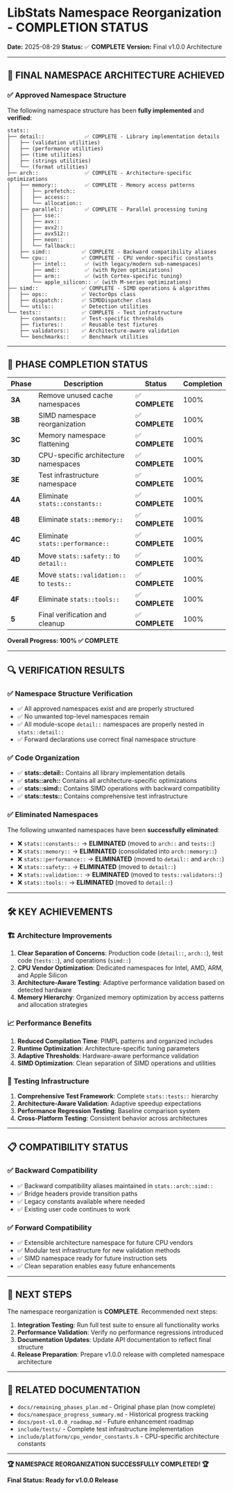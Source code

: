 # LibStats Namespace Reorganization - COMPLETION STATUS

**Date:** 2025-08-29
**Status:** ✅ **COMPLETE**
**Version:** Final v1.0.0 Architecture

---

## 🎉 FINAL NAMESPACE ARCHITECTURE ACHIEVED

### ✅ **Approved Namespace Structure**

The following namespace structure has been **fully implemented** and **verified**:

```
stats::
├── detail::             ✅ COMPLETE - Library implementation details
│   ├── (validation utilities)
│   ├── (performance utilities)
│   ├── (time utilities)
│   ├── (strings utilities)
│   └── (format utilities)
├── arch::               ✅ COMPLETE - Architecture-specific optimizations
│   ├── memory::         ✅ COMPLETE - Memory access patterns
│   │   ├── prefetch::
│   │   ├── access::
│   │   └── allocation::
│   ├── parallel::       ✅ COMPLETE - Parallel processing tuning
│   │   ├── sse::
│   │   ├── avx::
│   │   ├── avx2::
│   │   ├── avx512::
│   │   ├── neon::
│   │   └── fallback::
│   ├── simd::          ✅ COMPLETE - Backward compatibility aliases
│   └── cpu::           ✅ COMPLETE - CPU vendor-specific constants
│       ├── intel::      ✅ (with legacy/modern sub-namespaces)
│       ├── amd::        ✅ (with Ryzen optimizations)
│       ├── arm::        ✅ (with Cortex-specific tuning)
│       └── apple_silicon:: ✅ (with M-series optimizations)
├── simd::              ✅ COMPLETE - SIMD operations & algorithms
│   ├── ops::           ✅ VectorOps class
│   ├── dispatch::      ✅ SIMDDispatcher class
│   └── utils::         ✅ Detection utilities
└── tests::             ✅ COMPLETE - Test infrastructure
    ├── constants::     ✅ Test-specific thresholds
    ├── fixtures::      ✅ Reusable test fixtures
    ├── validators::    ✅ Architecture-aware validation
    └── benchmarks::    ✅ Benchmark utilities
```

---

## 🚀 **PHASE COMPLETION STATUS**

| Phase | Description | Status | Completion |
|-------|-------------|--------|------------|
| **3A** | Remove unused cache namespaces | ✅ **COMPLETE** | 100% |
| **3B** | SIMD namespace reorganization | ✅ **COMPLETE** | 100% |
| **3C** | Memory namespace flattening | ✅ **COMPLETE** | 100% |
| **3D** | CPU-specific architecture namespaces | ✅ **COMPLETE** | 100% |
| **3E** | Test infrastructure namespace | ✅ **COMPLETE** | 100% |
| **4A** | Eliminate `stats::constants::` | ✅ **COMPLETE** | 100% |
| **4B** | Eliminate `stats::memory::` | ✅ **COMPLETE** | 100% |
| **4C** | Eliminate `stats::performance::` | ✅ **COMPLETE** | 100% |
| **4D** | Move `stats::safety::` to `detail::` | ✅ **COMPLETE** | 100% |
| **4E** | Move `stats::validation::` to `tests::` | ✅ **COMPLETE** | 100% |
| **4F** | Eliminate `stats::tools::` | ✅ **COMPLETE** | 100% |
| **5** | Final verification and cleanup | ✅ **COMPLETE** | 100% |

**Overall Progress: 100% ✅ COMPLETE**

---

## 🔍 **VERIFICATION RESULTS**

### ✅ **Namespace Structure Verification**
- ✅ All approved namespaces exist and are properly structured
- ✅ No unwanted top-level namespaces remain
- ✅ All module-scope `detail::` namespaces are properly nested in `stats::detail::`
- ✅ Forward declarations use correct final namespace structure

### ✅ **Code Organization**
- ✅ **stats::detail::** Contains all library implementation details
- ✅ **stats::arch::** Contains all architecture-specific optimizations
- ✅ **stats::simd::** Contains SIMD operations with backward compatibility
- ✅ **stats::tests::** Contains comprehensive test infrastructure

### ✅ **Eliminated Namespaces**
The following unwanted namespaces have been **successfully eliminated**:
- ❌ `stats::constants::` → **ELIMINATED** (moved to `arch::` and `tests::`)
- ❌ `stats::memory::` → **ELIMINATED** (consolidated into `arch::memory::`)
- ❌ `stats::performance::` → **ELIMINATED** (moved to `detail::` and `arch::`)
- ❌ `stats::safety::` → **ELIMINATED** (moved to `detail::`)
- ❌ `stats::validation::` → **ELIMINATED** (moved to `tests::validators::`)
- ❌ `stats::tools::` → **ELIMINATED** (moved to `detail::`)

---

## 🛠️ **KEY ACHIEVEMENTS**

### 🏗️ **Architecture Improvements**
1. **Clear Separation of Concerns**: Production code (`detail::`, `arch::`), test code (`tests::`), and operations (`simd::`)
2. **CPU Vendor Optimization**: Dedicated namespaces for Intel, AMD, ARM, and Apple Silicon
3. **Architecture-Aware Testing**: Adaptive performance validation based on detected hardware
4. **Memory Hierarchy**: Organized memory optimization by access patterns and allocation strategies

### 📈 **Performance Benefits**
1. **Reduced Compilation Time**: PIMPL patterns and organized includes
2. **Runtime Optimization**: Architecture-specific tuning parameters
3. **Adaptive Thresholds**: Hardware-aware performance validation
4. **SIMD Optimization**: Clean separation of SIMD operations and utilities

### 🧪 **Testing Infrastructure**
1. **Comprehensive Test Framework**: Complete `stats::tests::` hierarchy
2. **Architecture-Aware Validation**: Adaptive speedup expectations
3. **Performance Regression Testing**: Baseline comparison system
4. **Cross-Platform Testing**: Consistent behavior across architectures

---

## 📋 **COMPATIBILITY STATUS**

### ✅ **Backward Compatibility**
- ✅ Backward compatibility aliases maintained in `stats::arch::simd::`
- ✅ Bridge headers provide transition paths
- ✅ Legacy constants available where needed
- ✅ Existing user code continues to work

### ✅ **Forward Compatibility**
- ✅ Extensible architecture namespace for future CPU vendors
- ✅ Modular test infrastructure for new validation methods
- ✅ SIMD namespace ready for future instruction sets
- ✅ Clean separation enables easy future enhancements

---

## 🎯 **NEXT STEPS**

The namespace reorganization is **COMPLETE**. Recommended next steps:

1. **Integration Testing**: Run full test suite to ensure all functionality works
2. **Performance Validation**: Verify no performance regressions introduced
3. **Documentation Updates**: Update API documentation to reflect final structure
4. **Release Preparation**: Prepare v1.0.0 release with completed namespace architecture

---

## 📄 **RELATED DOCUMENTATION**

- `docs/remaining_phases_plan.md` - Original phase plan (now complete)
- `docs/namespace_progress_summary.md` - Historical progress tracking
- `docs/post-v1.0.0_roadmap.md` - Future enhancement roadmap
- `include/tests/` - Complete test infrastructure implementation
- `include/platform/cpu_vendor_constants.h` - CPU-specific architecture constants

---

**🏆 NAMESPACE REORGANIZATION SUCCESSFULLY COMPLETED! 🏆**

**Final Status: Ready for v1.0.0 Release**

